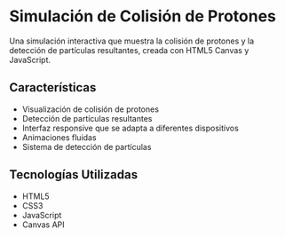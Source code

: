 # Simulación de Colisión de Protones

Una simulación interactiva que muestra la colisión de protones y la detección de partículas resultantes, creada con HTML5 Canvas y JavaScript.

## Características

- Visualización de colisión de protones
- Detección de partículas resultantes
- Interfaz responsive que se adapta a diferentes dispositivos
- Animaciones fluidas
- Sistema de detección de partículas

## Tecnologías Utilizadas

- HTML5
- CSS3
- JavaScript
- Canvas API


